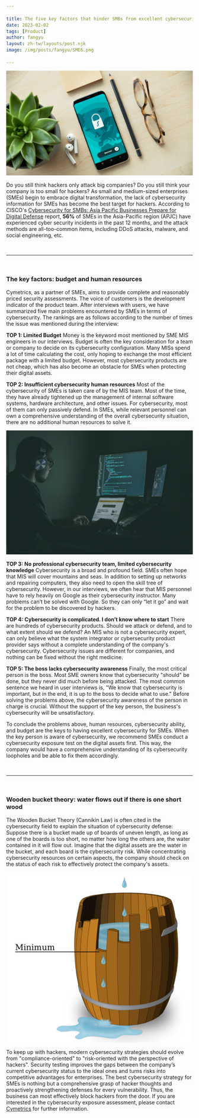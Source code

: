 ```yaml
---

title: The five key factors that hinder SMBs from excellent cybersecurity
date: 2023-02-02
tags: [Product]
author: fangyu
layout: zh-tw/layouts/post.njk 
image: /img/posts/fangyu/SME6.png

---
```




![Alt text](/img/posts/fangyu/SME6.jpg)


Do you still think hackers only attack big companies? Do you still think your company is too small for hackers? <!-- summary -->As small and medium-sized enterprises (SMEs) begin to embrace digital transformation, the lack of cybersecurity information for SMEs has become the best target for hackers. According to CISCO's [Cybersecurity for SMBs:
Asia Pacific Businesses Prepare for Digital Defense](https://www.cisco.com/c/dam/global/en_sg/products/security/meet-max-report-2021/assets/data/cybersecurity-for-smbs-asia-pacific-businesses-prepare-for-digital-defense.pdf) report, **56%** of SMEs in the Asia-Pacific region (APJC) have experienced cyber security incidents in the past 12 months<!-- summary -->, and the attack methods are all-too-common items, including DDoS attacks, malware, and social engineering, etc.

<br>

---

<br>


### **The key factors: budget and human resources**

Cymetrics, as a partner of SMEs, aims to provide complete and reasonably priced security assessments. The voice of customers is the development indicator of the product team. After interviews with users, we have summarized five main problems encountered by SMEs in terms of cybersecurity. The rankings are as follows according to the number of times the issue was mentioned during the interview:



**TOP 1: Limited Budget**
Money is the keyword most mentioned by SME MIS engineers in our interviews. Budget is often the key consideration for a team or company to decide on its cybersecurity configuration. Many MISs spend a lot of time calculating the cost, only hoping to exchange the most efficient package with a limited budget. However, most cybersecurity products are not cheap, which has also become an obstacle for SMEs when protecting their digital assets.

**TOP 2: Insufficient cybersecurity human resources**
Most of the cybersecurity of SMEs is taken care of by the MIS team. Most of the time, they have already tightened up the management of internal software systems, hardware architecture, and other issues. For cybersecurity, most of them can only passively defend. In SMEs, while relevant personnel can own a comprehensive understanding of the overall cybersecurity situation, there are no additional human resources to solve it.

![Alt text](/img/posts/fangyu/SME5.jpg)


**TOP 3: No professional cybersecurity team, limited cybersecurity knowledge**
Cybersecurity is a broad and profound field. SMEs often hope that MIS will cover mountains and seas. In addition to setting up networks and repairing computers, they also need to open the skill tree of cybersecurity. However, in our interviews, we often hear that MIS personnel have to rely heavily on Google as their cybersecurity instructor. Many problems can’t be solved with Google. So they can only “let it go” and wait for the problem to be discovered by hackers.

**TOP 4: Cybersecurity is complicated. I don’t know where to start**
There are hundreds of cybersecurity products. Should we attack or defend, and to what extent should we defend? An MIS who is not a cybersecurity expert, can only believe what the system integrator or cybersecurity product provider says without a complete understanding of the company's cybersecurity. Cybersecurity issues are different for companies, and nothing can be fixed without the right medicine.

**TOP 5: The boss lacks cybersecurity awareness**
Finally, the most critical person is the boss. Most SME owners know that cybersecurity "should" be done, but they never did much before being attacked. The most common sentence we heard in user interviews is, "We know that cybersecurity is important, but in the end, it is up to the boss to decide what to use." Before solving the problems above, the cybersecurity awareness of the person in charge is crucial. Without the support of the key person, the business's cybersecurity will be unsatisfactory.


To conclude the problems above, human resources, cybersecurity ability, and budget are the keys to having excellent cybersecurity for SMEs. When the key person is aware of cybersecurity, we recommend SMEs conduct a cybersecurity exposure test on the digital assets first. This way, the company would have a comprehensive understanding of its cybersecurity loopholes and be able to fix them accordingly.

<br>

---

<br>


### **Wooden bucket theory: water flows out if there is one short wood**

The Wooden Bucket Theory (Cannikin Law) is often cited in the cybersecurity field to explain the situation of cybersecurity defense: Suppose there is a bucket made up of boards of uneven length, as long as one of the boards is too short, no matter how long the others are, the water contained in it will flow out. Imagine that the digital assets are the water in the bucket, and each board is the cybersecurity risk. While concentrating cybersecurity resources on certain aspects, the company should check on the status of each risk to effectively protect the company's assets.

![Alt text](/img/posts/fangyu/SME3.png)


To keep up with hackers, modern cybersecurity strategies should evolve from "compliance-oriented" to "risk-oriented with the perspective of hackers". Security testing improves the gaps between the company’s current cybersecurity status to the ideal ones and turns risks into competitive advantages for enterprises. The best cybersecurity strategy for SMEs is nothing but a comprehensive grasp of hacker thoughts and proactively strengthening defenses for every vulnerability. Thus, the business can most effectively block hackers from the door. If you are interested in the cybersecurity exposure assessment, please contact [Cymetrics](https://cymetrics.io/zh-tw/free-rating) for further information.
